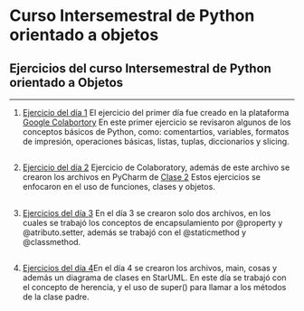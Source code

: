 # Curso Intersemestral de Python orientado a objetos
## Ejercicios del curso Intersemestral de Python orientado a Objetos
--------------------------------------------------------------


1.  [Ejercicio del día 1](https://github.com/ImNoth1ng/CI-PythonPOO/blob/main/LunesPOO.ipynb) El ejercicio del primer día fue creado en la plataforma
    [Google Colabortory](https://colab.research.google.com)   En este primer ejercicio se revisaron algunos de los conceptos básicos de Python, como: comentartios, variables, formatos de impresión, operaciones básicas, listas, tuplas, diccionarios y slicing.
##
2. [Ejercicio del día 2](https://github.com/ImNoth1ng/CI-PythonPOO/blob/main/MartesPOO.ipynb) Ejercicio de Colaboratory, además de este archivo se crearon los archivos en PyCharm de [Clase 2](https://github.com/ImNoth1ng/CI-PythonPOO/tree/main/MartesPOO) Estos ejercicios se enfocaron en el uso de funciones, clases y objetos.
##
3. [Ejercicios del día 3](https://github.com/ImNoth1ng/CI-PythonPOO/tree/main/MiercolesPOO) En el día 3 se crearon solo dos archivos, en los cuales se trabajó los conceptos de encapsulamiento por @property y @atributo.setter, además se trabajó con el @staticmethod y @classmethod.

##
4. [Ejercicios del día 4](https://github.com/ImNoth1ng/CI-PythonPOO/tree/main/JuevesPOO)En el día 4 se crearon los archivos, main, cosas y además un diagrama de clases en StarUML. En este día se trabajó con el concepto de herencia, y el uso de super() para llamar a los métodos de la clase padre.